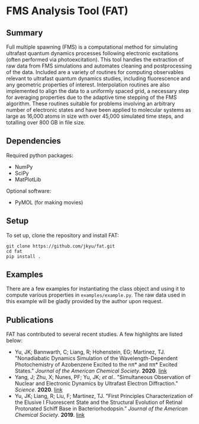 # FMS Analysis Tool (FAT)

## Summary
Full multiple spawning (FMS) is a computational method for simulating ultrafast quantum dynamics processes following electronic excitations (often performed via photoexcitation). 
This tool handles the extraction of raw data from FMS simulations and automates cleaning and postprocessing of the data.
Included are a variety of routines for computing observables relevant to ultrafast quantum dynamics studies, including fluorescence and any geometric properties of interest.
Interpolation routines are also implemented to align the data to a uniformly spaced grid, a necessary step for averaging properties due to the adaptive time stepping of the FMS algorithm.
These routines suitable for problems involving an arbitrary number of electronic states and have been applied to molecular systems as large as 16,000 atoms in size with over 45,000 simulated time steps, and totalling over 800 GB in file size.

## Dependencies
Required python packages:
- NumPy
- SciPy
- MatPlotLib

Optional software:
- PyMOL (for making movies)

## Setup
To set up, clone the repository and install FAT:
```
git clone https://github.com/jkyu/fat.git
cd fat
pip install .
```

## Examples
There are a few examples for instantiating the class object and using it to compute various properties in `examples/example.py`.
The raw data used in this example will be gladly provided by the author upon request.

## Publications
FAT has contributed to several recent studies. A few highlights are listed below:
- Yu, JK; Bannwarth, C; Liang, R; Hohenstein, EG; Martinez, TJ. "Nonadiabatic Dynamics Simulation of the Wavelength-Dependent Photochemistry of Azobenzene Excited to the nπ* and ππ* Excited States." _Journal of the American Chemical Society_. **2020**. [link](https://doi.org/10.1021/jacs.0c09056)
- Yang, J; Zhu, X; Nunes, PF; Yu, JK; _et al._. "Simultaneous Observation of Nuclear and Electronic Dynamics by Ultrafast Electron Diffraction." _Science_. **2020**. [link](https://doi.org/10.1126/science.abb2235)
- Yu, JK; Liang, R; Liu, F; Martinez, TJ. "First Principles Characterization of the Elusive I Fluorescent State and the Structural Evolution of Retinal Protonated Schiff Base in Bacteriorhodopsin." _Journal of the American Chemical Society_. **2019**. [link](https://doi.org/10.1021/jacs.9b08941)
